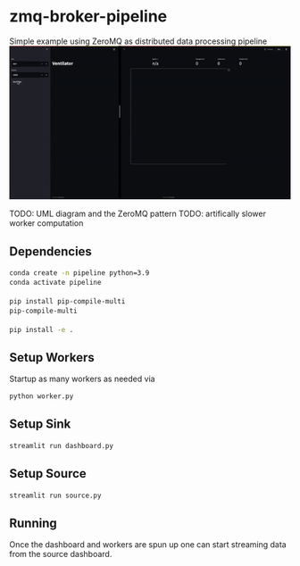 # zmq-broker-pipeline
Simple example using ZeroMQ as distributed data processing pipeline
![ZMQ Pipeline Approximate Pi](./docs/zmq-pipeline.gif?raw=true "Approximate Pi")

TODO: UML diagram and the ZeroMQ pattern
TODO: artifically slower worker computation

## Dependencies
```bash
conda create -n pipeline python=3.9
conda activate pipeline

pip install pip-compile-multi
pip-compile-multi

pip install -e .
```

## Setup Workers
Startup as many workers as needed via
```bash
python worker.py
```

## Setup Sink
```bash
streamlit run dashboard.py
```

## Setup Source
```bash
streamlit run source.py
```

## Running
Once the dashboard and workers are spun up one can start streaming data from the source dashboard.